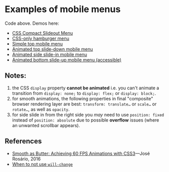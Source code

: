 # Examples of mobile menus

Code above. Demos here:

- [CSS Compact Slideout Menu](https://front-end-materials.github.io/menus/compact-slideout-menu/)
- [CSS-only hamburger menu](https://front-end-materials.github.io/menus/css-hamburger/)
- [Simple top mobile menu](https://front-end-materials.github.io/menus/js-mobile-menu/)
- [Animated top slide-down mobile menu](https://front-end-materials.github.io/menus/js-mobile-menu-anim/)
- [Animated side slide-in mobile menu](https://front-end-materials.github.io/menus/js-mobile-menu-anim-side)
- [Animated bottom slide-up mobile menu (accessible)](https://front-end-materials.github.io/menus/js-mobile-menu-anim-bottom)

## Notes:

1. the CSS `display` property **cannot be animated** i.e. you can't animate a transition from `display: none;` to `display: flex;` or `display: block;`.
2. for smooth animations, the following properties in final "composite" browser rendering layer are best: `transform: translate…` or `scale…` or `rotate…`, as well as `opacity`.
3. for side slide in from the right side you *may* need to use `position: fixed` instead of `position: absolute` due to possible **overflow** issues (where an unwanted scrollbar appears).

## References

- [Smooth as Butter: Achieving 60 FPS Animations with CSS3](https://medium.com/outsystems-experts/how-to-achieve-60-fps-animations-with-css3-db7b98610108)—José Rosário, 2016
- [When to not use `will-change`](https://developer.mozilla.org/en-US/docs/Web/CSS/will-change)